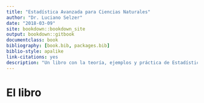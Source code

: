 ```yaml
--- 
title: "Estadística Avanzada para Ciencias Naturales"
author: "Dr. Luciano Selzer"
date: "2018-03-09"
site: bookdown::bookdown_site
output: bookdown::gitbook
documentclass: book
bibliography: [book.bib, packages.bib]
biblio-style: apalike
link-citations: yes
description: "Un libro con la teoría, ejemplos y práctica de Estadística Avanzada para Ciencias Naturales."
---
```


# El libro

